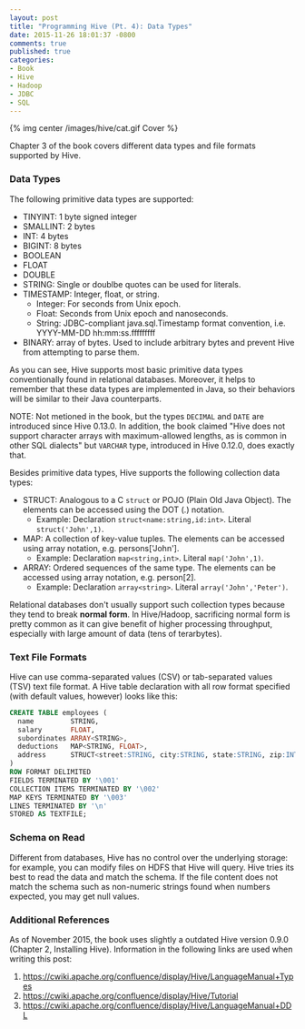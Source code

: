 ```yaml
---
layout: post
title: "Programming Hive (Pt. 4): Data Types"
date: 2015-11-26 18:01:37 -0800
comments: true
published: true
categories: 
- Book
- Hive
- Hadoop
- JDBC
- SQL
---
```


{% img center /images/hive/cat.gif Cover %}

Chapter 3 of the book covers different data types and file formats supported by Hive.

### Data Types

The following primitive data types are supported:

- TINYINT: 1 byte signed integer
- SMALLINT: 2 bytes
- INT: 4 bytes
- BIGINT: 8 bytes
- BOOLEAN
- FLOAT
- DOUBLE
- STRING: Single or doublbe quotes can be used for literals.
- TIMESTAMP: Integer, float, or string.
    - Integer: For seconds from Unix epoch.
    - Float: Seconds from Unix epoch and nanoseconds.
    - String: JDBC-compliant java.sql.Timestamp format convention, i.e. YYYY-MM-DD hh:mm:ss.fffffffff
- BINARY: array of bytes. Used to include arbitrary bytes and prevent Hive from attempting to parse them.

As you can see, Hive supports most basic primitive data types conventionally found in relational databases. Moreover, it helps to remember that these data types are implemented in Java, so their behaviors will be similar to their Java counterparts.

NOTE: Not metioned in the book, but the types `DECIMAL` and `DATE` are introduced since Hive 0.13.0. In addition, the book claimed "Hive does not support character arrays with maximum-allowed lengths, as is common in other SQL dialects" but `VARCHAR` type, introduced in Hive 0.12.0, does exactly that.

Besides primitive data types, Hive supports the following collection data types:

- STRUCT: Analogous to a C `struct` or POJO (Plain Old Java Object). The elements can be accessed using the DOT (.) notation.
    - Example: Declaration `struct<name:string,id:int>`. Literal `struct('John',1)`.
- MAP: A collection of key-value tuples. The elements can be accessed using array notation, e.g. persons['John'].
    - Example: Declaration `map<string,int>`. Literal `map('John',1)`.
- ARRAY: Ordered sequences of the same type. The elements can be accessed using array notation, e.g. person[2].
    - Example: Declaration `array<string>`. Literal `array('John','Peter')`.

Relational databases don't usually support such collection types because they tend to break **normal form**. In Hive/Hadoop, sacrificing normal form is pretty common as it can give benefit of higher processing throughput, especially with large amount of data (tens of terarbytes).

### Text File Formats

Hive can use comma-separated values (CSV) or tab-separated values (TSV) text file format. A Hive table declaration with all row format specified (with default values, however) looks like this:

``` sql
CREATE TABLE employees (
  name         STRING,
  salary       FLOAT,
  subordinates ARRAY<STRING>,
  deductions   MAP<STRING, FLOAT>,
  address      STRUCT<street:STRING, city:STRING, state:STRING, zip:INT>
)
ROW FORMAT DELIMITED
FIELDS TERMINATED BY '\001'
COLLECTION ITEMS TERMINATED BY '\002'
MAP KEYS TERMINATED BY '\003'
LINES TERMINATED BY '\n'
STORED AS TEXTFILE;
```

### Schema on Read

Different from databases, Hive has no control over the underlying storage: for example, you can modify files on HDFS that Hive will query. Hive tries its best to read the data and match the schema. If the file content does not match the schema such as non-numeric strings found when numbers expected, you may get null values.

### Additional References

As of November 2015, the book uses slightly a outdated Hive version 0.9.0 (Chapter 2, Installing Hive). Information in the following links are used when writing this post:

1. https://cwiki.apache.org/confluence/display/Hive/LanguageManual+Types
2. https://cwiki.apache.org/confluence/display/Hive/Tutorial
3. https://cwiki.apache.org/confluence/display/Hive/LanguageManual+DDL
